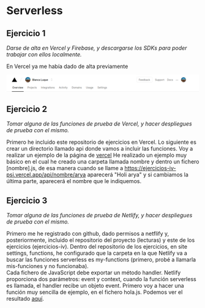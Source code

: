 # Serverless

## Ejercicio 1

*Darse de alta en Vercel y Firebase, y descargarse los SDKs para poder trabajar con ellos localmente.*

En Vercel ya me había dado de alta previamente

![vercel](img/vercel.png)


## Ejercicio 2

*Tomar alguna de las funciones de prueba de Vercel, y hacer despliegues de prueba con el mismo.*

Primero he incluido este repositorio de ejercicios en Vercel. Lo siguiente es crear un directorio llamado api donde vamos a incluir las funciones.
Voy a realizar un ejemplo de la página de [vercel](https://vercel.com/docs/serverless-functions/introduction)
He realizado un ejemplo muy básico en el cual he creado una carpeta llamada nombre y dentro un fichero [nombre].js, de esa manera cuando se llame a https://ejercicios-iv-psi.vercel.app/api/nombre/arya aparecerá "Holi arya" y si cambiamos la última parte, aparecerá el nombre que le indiquemos.

## Ejercicio 3

*Tomar alguna de las funciones de prueba de Netlify, y hacer despliegues de prueba con el mismo.*

Primero me he registrado con github, dado permisos a netflify y, posteriormente, incluido el repositorio del proyecto (lecturas) y este de los ejercicios (ejercicios-iv). Dentro del repositorio de los ejercicios, en site settings, functions, he configurado que la carpeta en la que Netlify va a buscar las funciones serverless es my-functions (primero, probé a llamarla mis-funciones y no funcionaba).  
Cada fichero de JavaScript debe exportar un método handler. Netlify proporciona dos parámetros: event y context, cuando la función serverless es llamada, el handler recibe un objeto event.
Primero voy a hacer una función muy sencilla de ejemplo, en el fichero hola.js. Podemos ver el resultado [aquí](https://ejercicios-iv.netlify.app/.netlify/functions/hola).